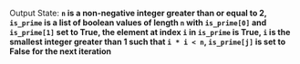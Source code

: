 Output State: **`n` is a non-negative integer greater than or equal to 2, `is_prime` is a list of boolean values of length `n` with `is_prime[0]` and `is_prime[1]` set to True, the element at index `i` in `is_prime` is True, `i` is the smallest integer greater than 1 such that `i * i < n`, `is_prime[j]` is set to False for the next iteration**